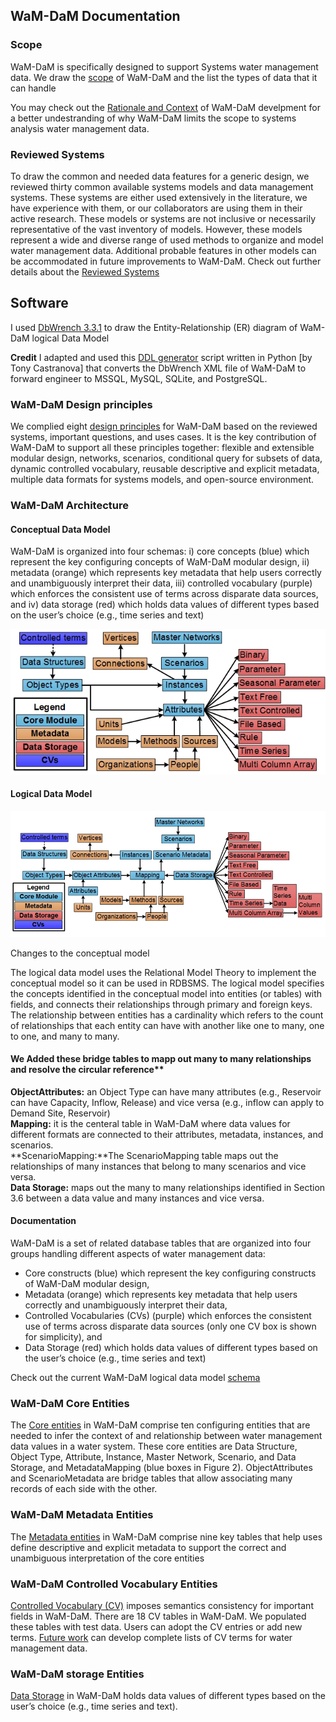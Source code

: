 ## WaM-DaM Documentation

### Scope
WaM-DaM is specifically designed to support Systems water management data. We draw the 
<a href="https://github.com/amabdallah/WaM-DaM/blob/master/01Documentation/01Design/Scope.md
" target="_blank">scope</a> of WaM-DaM and the list the types of data that it can handle 

You may check out the <a href="https://github.com/amabdallah/WaM-DaM/blob/master/01Documentation/01Design/Rationale_Context.md" target="_blank">Rationale and Context</a> of WaM-DaM develpment for a better undestranding of why WaM-DaM limits the scope to systems analysis water management data. 



### Reviewed Systems 
To draw the common and needed data features for a generic design, we reviewed thirty common available systems models and data management systems. These systems are either used extensively in the literature, we have experience with them, or our collaborators are using them in their active research. These models or systems are not inclusive or necessarily representative of the vast inventory of models. However, these models represent a wide and diverse range of used methods to organize and model water management data. Additional probable features in other models can be accommodated in future improvements to WaM-DaM.
Check out further details about the [Reviewed Systems](https://github.com/amabdallah/WaM-DaM/blob/master/01Documentation/01Design/Reviewed_Systems.md)

## Software 
I used <a href="http://www.dbwrench.com" target="_blank">DbWrench 3.3.1</a> to draw the Entity-Relationship (ER) diagram of WaM-DaM logical Data Model

**Credit** 
I adapted and used this <a href="https://github.com/amabdallah/WaM-DaM/tree/master/01Documentation/02DDL" target="_blank">DDL generator</a> script written in Python [by Tony Castranova] that converts the DbWrench XML file of WaM-DaM to forward engineer to MSSQL, MySQL, SQLite, and PostgreSQL.

### WaM-DaM Design principles 
We complied eight <a href="https://github.com/amabdallah/WaM-DaM/blob/master/01Documentation/01Design/Design_principles.md" target="_blank">design principles</a> for WaM-DaM based on the reviewed systems, important questions, and uses cases. It is the key contribution of WaM-DaM to support all these principles together: flexible and extensible modular design, networks, scenarios, conditional query for subsets of data, dynamic controlled vocabulary, reusable descriptive and explicit metadata, multiple data formats for systems models, and open-source environment.


### WaM-DaM Architecture


#### Conceptual Data Model 
WaM-DaM is organized into four schemas: i) core concepts (blue) which represent the key configuring concepts of WaM-DaM modular design, ii) metadata (orange) which represents key metadata that help users correctly and unambiguously interpret their data, iii) controlled vocabulary (purple) which enforces the consistent use of terms across disparate data sources, and iv) data storage (red) which holds data values of different types based on the user’s choice (e.g., time series and text)

![](https://github.com/amabdallah/WaM-DaM/blob/master/01Documentation/01Design/WaM-DaM_Conceptual.jpg)


#### Logical Data Model 

![](https://github.com/amabdallah/WaM-DaM/blob/master/01Documentation/01Design/WaMDaM_Logical.jpg)

Changes to the conceptual model 

The logical data model uses the Relational Model Theory to implement the conceptual model so it can be used in RDBSMS. The logical model specifies the concepts identified in the conceptual model into entities (or tables) with fields, and connects their relationships through primary and foreign keys. The relationship between entities has a cardinality which refers to the count of relationships that each entity can have with another like one to many, one to one, and many to many. 

#### We Added these bridge tables to mapp out many to many relationships and resolve the circular reference**           

**ObjectAttributes:** an Object Type can have many attributes (e.g., Reservoir can have Capacity, Inflow, Release) and vice versa (e.g., inflow can apply to Demand Site, Reservoir)   
**Mapping:** it is the centeral table in WaM-DaM where data values for different formats are connected to their attributes, metadata, instances, and scenarios.    
**ScenarioMapping:**The ScenarioMapping table maps out the relationships of many instances that belong to many scenarios and vice versa.    
**Data Storage:** maps out the many to many relationships identified in Section 3.6 between a data value and many instances and vice versa.   



#### Documentation  
WaM-DaM is a set of related database tables that are organized into four groups handling different aspects of water management data:  
* Core constructs (blue) which represent the key configuring constructs of WaM-DaM modular design, 
* Metadata (orange) which represents key metadata that help users correctly and unambiguously interpret their data, 
* Controlled Vocabularies (CVs) (purple) which enforces the consistent use of terms across disparate data sources (only one CV box is shown for simplicity), and 
* Data Storage (red) which holds data values of different types based on the user’s choice (e.g., time series and text)   


Check out the current WaM-DaM logical data model <a href="http://amabdallah.github.io/WaM-DaM/diagrams/Full.html" target="_blank">schema</a>

### WaM-DaM Core Entities
The <a href="https://github.com/amabdallah/WaM-DaM/blob/master/01Documentation/01Design/Core.md" target="_blank">Core entities</a> in WaM-DaM comprise ten configuring entities that are needed to infer the context of and relationship between water management data values in a water system. These core entities are Data Structure, Object Type, Attribute, Instance, Master Network, Scenario, and Data Storage, and MetadataMapping (blue boxes in Figure 2). ObjectAttributes and ScenarioMetadata are bridge tables that allow associating many records of each side with the other. 

### WaM-DaM Metadata Entities
The <a href="https://github.com/amabdallah/WaM-DaM/blob/master/01Documentation/01Design/Metadata.md" target="_blank">Metadata entities</a> in WaM-DaM comprise nine key tables that help uses define descriptive and explicit metadata to support the correct and unambiguous interpretation of the core entities

### WaM-DaM Controlled Vocabulary Entities
<a href="https://github.com/amabdallah/WaM-DaM/blob/master/01Documentation/01Design/Controlled_vocabularies.md" target="_blank">Controlled Vocabulary (CV)</a> imposes semantics consistency for important fields in WaM-DaM. There are 18 CV tables in WaM-DaM. We populated these tables with test data. Users can adopt the CV entries or add new terms. 
<a href="https://github.com/amabdallah/WaM-DaM/blob/master/01Documentation/03Limitations_FutureWork/Future_Work.md" target="_blank">Future work</a> can develop complete lists of CV terms for water management data.    

### WaM-DaM storage Entities
<a href="https://github.com/amabdallah/WaM-DaM/blob/master/01Documentation/01Design/Storage.md" target="_blank">Data Storage</a> in WaM-DaM holds data values of different types based on the user’s choice (e.g., time series and text).

